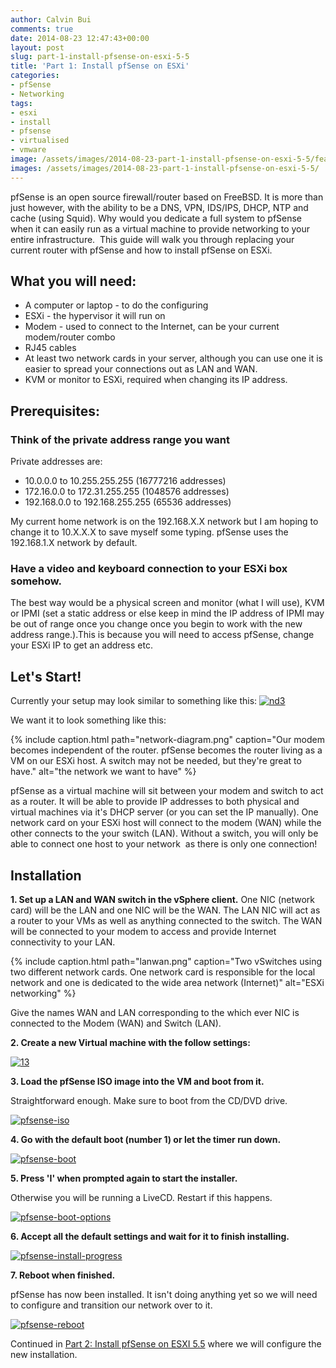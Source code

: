```yaml
---
author: Calvin Bui
comments: true
date: 2014-08-23 12:47:43+00:00
layout: post
slug: part-1-install-pfsense-on-esxi-5-5
title: 'Part 1: Install pfSense on ESXi'
categories:
- pfSense
- Networking
tags:
- esxi
- install
- pfsense
- virtualised
- vmware
image: /assets/images/2014-08-23-part-1-install-pfsense-on-esxi-5-5/featured-image.jpg
images: /assets/images/2014-08-23-part-1-install-pfsense-on-esxi-5-5/
---
```


pfSense is an open source firewall/router based on FreeBSD. It is more than just however, with the ability to be a DNS, VPN, IDS/IPS, DHCP, NTP and cache (using Squid). Why would you dedicate a full system to pfSense when it can easily run as a virtual machine to provide networking to your entire infrastructure.  This guide will walk you through replacing your current router with pfSense and how to install pfSense on ESXi.

<!-- more -->

## What you will need:

* A computer or laptop - to do the configuring
* ESXi - the hypervisor it will run on
* Modem - used to connect to the Internet, can be your current modem/router combo
* RJ45 cables
* At least two network cards in your server, although you can use one it is easier to spread your connections out as LAN and WAN.
* KVM or monitor to ESXi, required when changing its IP address.

## Prerequisites:

### Think of the private address range you want

Private addresses are:

* 10.0.0.0 to 10.255.255.255 (16777216 addresses)
* 172.16.0.0 to 172.31.255.255 (1048576 addresses)
* 192.168.0.0 to 192.168.255.255 (65536 addresses)

My current home network is on the 192.168.X.X network but I am hoping to change it to 10.X.X.X to save myself some typing. pfSense uses the 192.168.1.X network by default.

### Have a video and keyboard connection to your ESXi box somehow.

The best way would be a physical screen and monitor (what I will use), KVM or IPMI (set a static address or else keep in mind the IP address of IPMI may be out of range once you change once you begin to work with the new address range.).This is because you will need to access pfSense, change your ESXi IP to get an address etc.

## Let's Start!

Currently your setup may look similar to something like this: [![nd3]({{page.images}}nd3.png)]({{page.images}}nd3.png)

We want it to look something like this:

{% include caption.html path="network-diagram.png" caption="Our modem becomes independent of the router. pfSense becomes the router living as a VM on our ESXi host. A switch may not be needed, but they're great to have." alt="the network we want to have" %}

pfSense as a virtual machine will sit between your modem and switch to act as a router. It will be able to provide IP addresses to both physical and virtual machines via it's DHCP server (or you can set the IP manually). One network card on your ESXi host will connect to the modem (WAN) while the other connects to the your switch (LAN). Without a switch, you will only be able to connect one host to your network  as there is only one connection!

## Installation

**1. Set up a LAN and WAN switch in the vSphere client.** One NIC (network card) will be the LAN and one NIC will be the WAN. The LAN NIC will act as a router to your VMs as well as anything connected to the switch. The WAN will be connected to your modem to access and provide Internet connectivity to your LAN.

{% include caption.html path="lanwan.png" caption="Two vSwitches using two different network cards. One network card is responsible for the local network and one is dedicated to the wide area network (Internet)" alt="ESXi networking" %}

Give the names WAN and LAN corresponding to the which ever NIC is connected to the Modem (WAN) and Switch (LAN).

**2. Create a new Virtual machine with the follow settings:**

[![13]({{page.images}}13.png)]({{page.images}}13.png)

**3. Load the pfSense ISO image into the VM and boot from it.**

Straightforward enough. Make sure to boot from the CD/DVD drive.

[![pfsense-iso]({{page.images}}14.png)]({{page.images}}14.png)

**4. Go with the default boot (number 1) or let the timer run down.**

[![pfsense-boot]({{page.images}}141.png)]({{page.images}}141.png)

**5. Press 'I' when prompted again to start the installer.**

Otherwise you will be running a LiveCD. Restart if this happens.

[![pfsense-boot-options]({{page.images}}142.png)]({{page.images}}142.png)

**6. Accept all the default settings and wait for it to finish installing.**

[![pfsense-install-progress]({{page.images}}143.png)]({{page.images}}143.png)

**7. Reboot when finished.**

pfSense has now been installed. It isn't doing anything yet so we will need to configure and transition our network over to it.

[![pfsense-reboot]({{page.images}}144.png)]({{page.images}}144.png)

Continued in [Part 2: Install pfSense on ESXI 5.5](/part-2-install-pfsense-esxi-5-5/) where we will configure the new installation.
